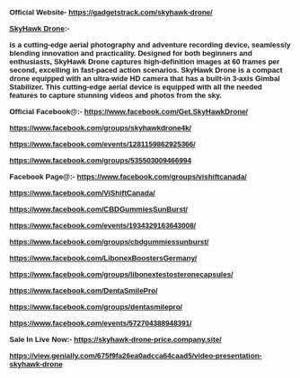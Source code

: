 <p><span style="font-family: 'Liberation Sans', serif;"><span style="font-size: small;"><strong>Official Website- <a href="https://gadgetstrack.com/skyhawk-drone/">https://gadgetstrack.com/skyhawk-drone/</a></strong></span></span></p>
<p><span style="font-family: 'Liberation Sans', serif;"><span style="font-size: small;"><strong><a href="https://gadgetstrack.com/skyhawk-drone-buy/">SkyHawk Drone</a>:- </strong></span></span></p>
<p><span style="font-family: 'Liberation Sans', serif;"><span style="font-size: small;"><strong>is a cutting-edge aerial photography and adventure recording device, seamlessly blending innovation and practicality. Designed for both beginners and enthusiasts, SkyHawk Drone captures high-definition images at 60 frames per second, excelling in fast-paced action scenarios. SkyHawk Drone is a compact drone equipped with an ultra-wide HD camera that has a built-in 3-axis Gimbal Stabilizer. This cutting-edge aerial device is equipped with all the needed features to capture stunning videos and photos from the sky.</strong></span></span></p>
<p><span style="font-family: 'Liberation Sans', serif;"><span style="font-size: small;"><strong>Official Facebook@:- </strong></span></span><a href="https://www.facebook.com/Get.SkyHawkDrone/"><span style="font-family: 'Liberation Sans', serif;"><span style="font-size: small;"><strong>https://www.facebook.com/Get.SkyHawkDrone/</strong></span></span></a></p>
<p><a href="https://www.facebook.com/groups/skyhawkdrone4k/"><span style="font-family: 'Liberation Sans', serif;"><span style="font-size: small;"><strong>https://www.facebook.com/groups/skyhawkdrone4k/</strong></span></span></a></p>
<p><a href="https://www.facebook.com/events/1281159862925366/"><span style="font-family: 'Liberation Sans', serif;"><span style="font-size: small;"><strong>https://www.facebook.com/events/1281159862925366/</strong></span></span></a></p>
<p><a href="https://www.facebook.com/groups/535503009466994"><span style="font-family: 'Liberation Sans', serif;"><span style="font-size: small;"><strong>https://www.facebook.com/groups/535503009466994</strong></span></span></a></p>
<p><span style="font-family: 'Liberation Sans', serif;"><span style="font-size: small;"><strong>Facebook Page@:- </strong></span></span><a href="https://www.facebook.com/groups/vishiftcanada/"><span style="font-family: 'Liberation Sans', serif;"><span style="font-size: small;"><strong>https://www.facebook.com/groups/vishiftcanada/</strong></span></span></a></p>
<p><a href="https://www.facebook.com/ViShiftCanada/"><span style="font-family: 'Liberation Sans', serif;"><span style="font-size: small;"><strong>https://www.facebook.com/ViShiftCanada/</strong></span></span></a></p>
<p><a href="https://www.facebook.com/CBDGummiesSunBurst/"><span style="font-family: 'Liberation Sans', serif;"><span style="font-size: small;"><strong>https://www.facebook.com/CBDGummiesSunBurst/</strong></span></span></a></p>
<p><a href="https://www.facebook.com/events/1934329163643008/"><span style="font-family: 'Liberation Sans', serif;"><span style="font-size: small;"><strong>https://www.facebook.com/events/1934329163643008/</strong></span></span></a></p>
<p><a href="https://www.facebook.com/groups/cbdgummiessunburst/"><span style="font-family: 'Liberation Sans', serif;"><span style="font-size: small;"><strong>https://www.facebook.com/groups/cbdgummiessunburst/</strong></span></span></a></p>
<p><a href="https://www.facebook.com/LibonexBoostersGermany/"><span style="font-family: 'Liberation Sans', serif;"><span style="font-size: small;"><strong>https://www.facebook.com/LibonexBoostersGermany/</strong></span></span></a></p>
<p><a href="https://www.facebook.com/groups/libonextestosteronecapsules/"><span style="font-family: 'Liberation Sans', serif;"><span style="font-size: small;"><strong>https://www.facebook.com/groups/libonextestosteronecapsules/</strong></span></span></a></p>
<p><a href="https://www.facebook.com/DentaSmilePro/"><span style="font-family: 'Liberation Sans', serif;"><span style="font-size: small;"><strong>https://www.facebook.com/DentaSmilePro/</strong></span></span></a></p>
<p><a href="https://www.facebook.com/groups/dentasmilepro/"><span style="font-family: 'Liberation Sans', serif;"><span style="font-size: small;"><strong>https://www.facebook.com/groups/dentasmilepro/</strong></span></span></a></p>
<p><a href="https://www.facebook.com/events/572704388948391/"><span style="font-family: 'Liberation Sans', serif;"><span style="font-size: small;"><strong>https://www.facebook.com/events/572704388948391/</strong></span></span></a></p>
<p><span style="font-family: 'Liberation Sans', serif;"><span style="font-size: small;"><strong>Sale In Live Now:- <a href="https://skyhawk-drone-price.company.site/">https://skyhawk-drone-price.company.site/</a></strong></span></span></p>
<p><a href="https://view.genially.com/675f9fa26ea0adcca64caad5/video-presentation-skyhawk-drone"><span style="font-family: 'Liberation Sans', serif;"><span style="font-size: small;"><strong>https://view.genially.com/675f9fa26ea0adcca64caad5/video-presentation-skyhawk-drone</strong></span></span></a></p>
<p>&nbsp;</p>
